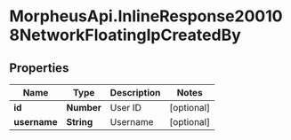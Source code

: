 # MorpheusApi.InlineResponse200108NetworkFloatingIpCreatedBy

## Properties

Name | Type | Description | Notes
------------ | ------------- | ------------- | -------------
**id** | **Number** | User ID | [optional] 
**username** | **String** | Username | [optional] 



